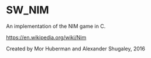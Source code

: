 # SW_NIM
An implementation of the NIM game in C.

https://en.wikipedia.org/wiki/Nim

Created by Mor Huberman and Alexander Shugaley, 2016
